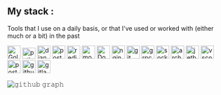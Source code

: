 <h2 >My stack :</h2>

<p>Tools that I use on a daily basis, or that I've used or worked with (either much or a bit) in the past</p>
<p>
  <img src="https://www.vectorlogo.zone/logos/golang/golang-icon.svg" alt="Golang" height="30" width="30">
  <img src="https://www.vectorlogo.zone/logos/python/python-icon.svg" alt="python" height="25" width="30">
  <img src="https://www.vectorlogo.zone/logos/djangoproject/djangoproject-icon.svg" alt="django" height="30" width="30">
  <img src="https://www.vectorlogo.zone/logos/postgresql/postgresql-icon.svg" alt="postgres" height="30" width="30">
  <img src="https://www.vectorlogo.zone/logos/redis/redis-icon.svg" alt="redis" height="30" width="30">
  <img src="https://www.vectorlogo.zone/logos/mongodb/mongodb-icon.svg" alt="mongoDB" height="30" width="30">
  <img src="https://www.vectorlogo.zone/logos/docker/docker-icon.svg" alt="Docker" height="30" width="30">
  <img src="https://www.vectorlogo.zone/logos/nginx/nginx-icon.svg" alt="nginx" height="30" width="30">
  <img src="https://www.vectorlogo.zone/logos/git-scm/git-scm-icon.svg" alt="git" height="30" width="30">
  <img src="https://www.vectorlogo.zone/logos/grpcio/grpcio-ar21.svg" alt="grpc" height="30" width="30">
  <img src="https://www.vectorlogo.zone/logos/socketio/socketio-icon.svg" alt="socket" height="30" width="30">
  <img src="https://www.vectorlogo.zone/logos/archlinux/archlinux-icon.svg" alt="arch" height="30" width="30">
  <img src="https://www.vectorlogo.zone/logos/jetbrains/jetbrains-icon.svg" alt="jetbrains" height="30" width="30">
  <img src="https://www.vectorlogo.zone/logos/visualstudio_code/visualstudio_code-icon.svg" alt="vscode" height="30" width="30">
  <img src="https://www.vectorlogo.zone/logos/getpostman/getpostman-icon.svg" alt="postman" height="30" width="30">
  <img src="https://www.vectorlogo.zone/logos/github/github-icon.svg" alt="github" height="30" width="30">
  <img src="https://www.vectorlogo.zone/logos/gitlab/gitlab-icon.svg" alt="gitlab" height="30" width="30">
</p>

![𝚐𝚒𝚝𝚑𝚞𝚋 𝚐𝚛𝚊𝚙𝚑](https://github-readme-activity-graph.vercel.app/graph?username=iarsham&theme=github-compact&hide_border=false&area=true)